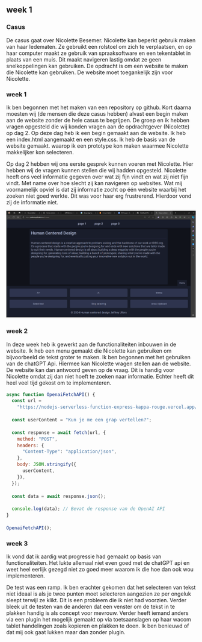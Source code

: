 ## week 1

### Casus

De casus gaat over Nicolette Besemer. Nicolette kan beperkt gebruik maken van haar ledematen. Ze gebruikt een rolstoel om zich te verplaatsen, en op haar computer maakt ze gebruik van spraaksoftware en een tekentablet in plaats van een muis. Dit maakt navigeren lastig omdat ze geen snelkoppelingen kan gebruiken.
De opdracht is om een website te maken die Nicolette kan gebruiken. De website moet toegankelijk zijn voor Nicolette.

### week 1

Ik ben begonnen met het maken van een repository op github. Kort daarna moesten wij (de mensen die deze casus hebben) alvast een begin maken aan de website zonder de hele casus te begrijpen. De groep en ik hebben vragen opgesteld die wij konden vragen aan de opdrachtgever (Nicolette) op dag 2.
Op deze dag heb ik een begin gemaakt aan de website. Ik heb een index.html aangemaakt en een style.css. Ik heb de basis van de website gemaakt. waarop ik een prototype kon maken waarmee Nicolette makkelijker kon selecteren.

Op dag 2 hebben wij ons eerste gesprek kunnen voeren met Nicolette. Hier hebben wij de vragen kunnen stellen die wij hadden opgesteld. Nicolette heeft ons veel informatie gegeven over wat zij fijn vindt en wat zij niet fijn vindt. Met name over hoe slecht zij kan navigeren op websites. Wat mij voornamelijk opviel is dat zij informatie zocht op één website waarbij het zoeken niet goed werkte. Dit was voor haar erg frustrerend. Hierdoor vond zij de informatie niet.

![alt text](image.png)

### week 2

In deze week heb ik gewerkt aan de functionaliteiten inbouwen in de website. Ik heb een menu gemaakt die Nicolette kan gebruiken om bijvoorbeeld de tekst groter te maken. Ik ben begonnen met het gebruiken van de chatGPT Api. Hiermee kan Nicolette vragen stellen aan de website. De website kan dan antwoord geven op de vraag. Dit is handig voor Nicolette omdat zij dan niet hoeft te zoeken naar informatie. Echter heeft dit heel veel tijd gekost om te implementeren.

```js
async function OpenaiFetchAPI() {
  const url =
    "https://nodejs-serverless-function-express-kappa-rouge.vercel.app/api/hello";

  const userContent = "Kun je me een grap vertellen?";

  const response = await fetch(url, {
    method: "POST",
    headers: {
      "Content-Type": "application/json",
    },
    body: JSON.stringify({
      userContent,
    }),
  });

  const data = await response.json();

  console.log(data); // Bevat de response van de OpenAI API
}

OpenaiFetchAPI();
```

### week 3

Ik vond dat ik aardig wat progressie had gemaakt op basis van functionaliteiten. Het lukte allemaal niet even goed met de chatGPT api en weet heel eerlijk gezegd niet zo goed meer waarom ik die hoe dan ook wou implementeren.

De test was een ramp. Ik ben erachter gekomen dat het selecteren van tekst niet ideaal is als je twee punten moet selecteren aangezien ze per ongeluk sleept terwijl ze klikt. Dit is een probleem die ik niet had voorzien.
Verder bleek uit de testen van de anderen dat een venster om de tekst in te plakken handig is als concept voor mevrouw.
Verder heeft iemand anders via een plugin het mogelijk gemaakt op via toetsaanslagen op haar wacom tablet handelingen zoals kopieren en plakken te doen. Ik ben benieuwd of dat mij ook gaat lukken maar dan zonder plugin.

<!-- Reflecteerd wat je hebt gedaan op de design principles. -->
<!-- ik moet nog dingen toevoegen zoals het plakken en delen. -->
<!--  wat heb ik gedaan, wat het probleem was en wat ik daar precies voor heb gedaan -->
